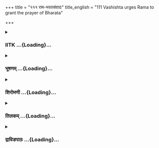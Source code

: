 +++
title = "१११ राम-भरतसंवादः"
title_english = "111 Vashishta urges Rama to grant the prayer of Bharata"

+++
<div caption="श्रीराम-हरिसीताराममूर्ति-घनपाठिभ्यां वचनम्" class="audioEmbed" src="https://archive.org/download/Ramayana-recitation-Sriram-harisItArAmamUrti-Ghanapaati-v2/Kanda_2/Kanda_2_AYK-111-Rama_Bharatha_Samvadaha.mp3"></div>

<div class="js_include collapsed" newlevelforh1="3" title="IITK" unfilled url="/purANam/rAmAyaNam/audIchya-pAThaH/iitk/2_ayodhyAkANDam/07-rAma-darshanam/111_rAma-bharatasaMvAdaH.md">
<details><summary><h3>IITK ...{Loading}...</h3></summary>

Vasistha explains the value of conforming to righteousness -- pleads
with Rama to grant the wishes of Bharata and respect his request -- Rama
declines.



#### श्लोकः
##### मूलम्
वसिष्ठस्तु तदा राममुक्त्वा राजपुरोहितः।  
अब्रवीद्धर्मसंयुक्तं पुनरेवापरं वचः॥2.111.1॥

##### शब्दार्थः
राजपुरोहितः  royal priest, वसिष्टस्तु Vasistha on his part, तदा then, रामम् to Rama, उक्त्वा  spoke further, पुनरेव again, धर्मसंयुक्तम् on righteousness, अपरं वचः some otherword, अब्रवीत् said.

##### आङ्ग्लानुवादः
Vasistha, the family priest, continued to speak to Rama on righteousness.



#### श्लोकः
##### मूलम्
पुरुषस्येह जातस्य भवन्ति गुरवस्त्रयः।  
आचार्यश्चैव काकुत्स्थ पिता माता च राघव॥2.111.2॥

##### शब्दार्थः
काकुत्स्थ O Kakutstha, राघव Rama, जातस्य of one who is born, पुरुषस्य for a person, आचार्यश्चैव the preceptor, पिता the father, माता च the mother, त्रयः three, गुरवः भवन्ति   become gurus.

##### आङ्ग्लानुवादः
Every man born has three preceptors. They are his teacher, father and mother.



#### श्लोकः
##### मूलम्
पिता ह्येवं जनयति पुरुषं पुरुषर्षभ।  
प्रज्ञां ददाति चाचार्यस्तस्मात्स गुरुरुच्यते॥2.111.3॥

##### शब्दार्थः
पुरुषर्षभ O best of men, एवं पुरुषम् in such a way a man, पिता father, जनयति हि begets, आचार्यः teacher, प्रज्ञाम् wisdom, ददाति gives, तस्मात् therefore, सः that (teacher), गुरुः     become guru, उच्यते is called.

##### आङ्ग्लानुवादः
O best of men, the father brings forth a son. The teacher imparts him wisdom.  
Therefore, the teacher is considered superior.



#### श्लोकः
##### मूलम्
सोऽहं ते पितुराचार्यस्तव चैव परन्तप।  
मम त्वं वचनं कुर्वन्नातिवर्तेस्सतां गतिम्॥2.111.4॥

##### शब्दार्थः
सः अहम् that I, ते पितुः of your father, तव चैव and also your, आचार्यः preceptor, परन्तप O destroyer of foes, त्वम् you, मम my, वचनम् order, कुर्वन् carrying out, सताम् of virtuous men's, गतिम् path, नातिवर्तेः you will not transgress.

##### आङ्ग्लानुवादः
I was preceptor to your father and also to you. O destroyer of foes, by following my words, you will not transgress the path of the virtuous.



#### श्लोकः
##### मूलम्
इमा हि ते परिषद श्श्रेणयश्च द्विजास्तथा।  
एषु तात चरन्धर्मं नातिवर्तेः स‌तां गतिम्॥2.111.5॥

##### शब्दार्थः
तात my child, इमाः these, परिषदः assembly of men, श्रेणयश्च guilds of merchants and others, तथा also, द्विजाः the twiceborn, ते हि are yours, एषु towards them, धर्मम् duty, चरन् while practising, सताम् of the virtuous, गतिम् path, नातिवर्तेः you will never swerve.

##### आङ्ग्लानुवादः
All these learned men, guilds of merchants and the twiceborn (brahmins) of this assembly are your men. By fulfilling your duty towards them, you will never swerve  
from the path of the virtuous.



#### श्लोकः
##### मूलम्
वृद्धाया धर्मशीलाया मातुर्नार्हस्यवर्तितुम्।  
अस्याहि वचनं कुर्वन्नातिवर्तेस्सतां गतिम्॥2.111.6॥

##### शब्दार्थः
वृद्धायाः of an aged woman, धर्मशीलायाः of a righteousminded woman, मातुः of the mother, अवर्तितुम् not to attend her, नार्हसि is not proper, अस्याः her, वचनम् words, कुर्वन् obeying, सताम् of the virtuous, गतिम् path, नातिवर्तेः you will not deviate.

##### आङ्ग्लानुवादः
Here is your aged and righteous mother. It does not behove you to deny your service to her. By obeying her, you will never deviate from the path of the virtuous.



#### श्लोकः
##### मूलम्
भरतस्य वचः कुर्वन्याचमानस्य राघव।  
आत्मानं नातिवर्तेस्त्वं सत्यधर्मपराक्रम॥2.111.7॥

##### शब्दार्थः
सत्यधर्मपराक्रम one whose strength comes from truth and righteousness, राघव Rama, त्वम् you, याचमानस्य of the supplicant, भरतस्य Bharata's, वचः words, कुर्वन् by following, आत्मानम् call of your soul, नातिवर्तेः will not ignore.

##### आङ्ग्लानुवादः
O scion of the Raghus whose strength springs from truth and righteousness, if you accede to the prayers of Bharata, you will not ignore the call of your soul.



#### श्लोकः
##### मूलम्
एवं मधुरमुक्तस्सन् गुरुणा राघवस्स्वयम्।  
प्रत्युवाच समासीनं वसिष्ठं पुरुषर्षभः॥2.111.8॥

##### शब्दार्थः
पुरुषर्षभः the best of men, राघवः Rama, गुरुणा by the preceptor, स्वयम् personally, एवम् in that way, मधुरम् with sweet words, उक्तस्सन् by having been addressed, समासीनम् who was sitting beside, वसिष्ठम्  to Vasistha, प्रत्युवाच replied.

##### आङ्ग्लानुवादः
When Rama, the best of men, was advised personally by Vasistha, the preceptor, with sweet words, he replied to him who was sitting beside himः



#### श्लोकः
##### मूलम्
यन्मातापितरौ वृत्तं तनये कुरुतः स‌दा।  
न सुप्रतिकरं तत्तु मात्रा पित्रा च यत्कृतम्॥2.111.9॥  
यथाशक्ति प्रदानेन स्वापनोच्छादनेन च।  
नित्यं च प्रियवादेन तथा संवर्धनेन च॥2.111.10॥

##### शब्दार्थः
मातापितरौ parents, तनये in relation to son, सदा always, यत् what, वृत्तम् course of action, कुरुतः perform, यथाशक्तिप्रदानेन by conferring benefits according to their resources, स्वापनोच्छादनेन च by lulling him to sleep, clothing him, नित्यं च always, प्रियवादेन with affectionate words, तथा similarly, संवर्धनेन च bringing him up, मात्रा by mother, पित्रा च and  
by father, यत् what, कृतम् was done, तत्तु all that, न सुप्रतिकरम् cannot easily be repaid.

##### आङ्ग्लानुवादः
The course of action the parents always adopt in respect of their son, the benefits they confer on him according to their resources, the way they lull him to sleep and clothe him, the affectionate words they always speak to him and the way they bring him up all these cannot be repaid.



#### श्लोकः
##### मूलम्
यन्मातापितरौ वृत्तं तनये कुरुतस्सदा।  
न सुप्रतिकरं तत्तु मात्रा पित्रा च यत्कृतम्॥2.111.9॥  
यथाशक्तिप्रदानेन स्वापनोच्छादनेन च।  
नित्यं च प्रियवादेन तथा संवर्धनेन च॥2.111.10॥

##### शब्दार्थः
मातापितरौ parents, तनये in relation to son, सदा always, यत् what, वृत्तम् course of action, कुरुतः perform, यथाशक्तिप्रदानेन by conferring benefits according to their resources, स्वापनोच्छादनेन च by lulling him to sleep, clothing him, नित्यं च always, प्रियवादेन with affectionate words, तथा similarly, संवर्धनेन च bringing him up, मात्रा by mother, पित्रा च and  
by father, यत् what, कृतम् was done, तत्तु all that, न सुप्रतिकरम् cannot easily be repaid.

##### आङ्ग्लानुवादः
The course of action the parents always adopt in respect of their son, the benefits they confer on him according to their resources, the way they lull him to sleep and clothe him, the affectionate words they always speak to him and the way they bring him up all these cannot be repaid.



#### श्लोकः
##### मूलम्
स हि राजा जनयिता पिता दशरथो मम।  
आज्ञातं यन्मया तस्य न तन्मिथ्या भविष्यति॥2.111.11॥

##### शब्दार्थः
मम my, पिता father, सः that, राजा दशरथः king Dasaratha, जनयिता हि he begot me, मया by me, तस्य to him, यत् whatever, आज्ञातं was promised, तत् that one, मिथ्या false, न भविष्यति shall not become.

##### आङ्ग्लानुवादः
King Dasaratha is my father who begot me. The promise I made him shall not prove false.



#### श्लोकः
##### मूलम्
एवमुक्तस्तु रामेण भरतः प्रत्यनन्तरम्।  
उवाच परमोदारस्सूतं परमदुर्मनाः॥2.111.12॥

##### शब्दार्थः
परमोदारः a man of great generosity, भरतः Bharata, रामेण by Rama, एवम् in this way, उक्तः  
having been addressed, परमदुर्मनाः with extremely distressed mind, प्रत्यनन्तरं who was  nearby, सूतम् to the charioteer, उवाच said.

##### आङ्ग्लानुवादः
Having been addressed by Rama in this way, Bharata of great generosity, in extreme distress, addressing the charioteer who was standing nearby saidः



#### श्लोकः
##### मूलम्
इह मे स्थण्डिले शीघ्रं कुशानास्तर सारथे।  
आर्यं प्रत्युपवेक्ष्यामि यावन्मे न प्रसीदति॥2.111.13॥

##### शब्दार्थः
सारथे O charioteer, मे to me, इह here, स्थण्डिले on the bare ground, शीघ्रम् quickly, कुशान् kusa grass, आस्तर spread, यावत् till such time, मे to me, न प्रसीदति does not show his  
grace, आर्यम् esteemed brother Rama, प्रत्युपवेक्ष्यामि shall lie down here waiting for him.

##### आङ्ग्लानुवादः
O charioteer, quickly spread kusa grass on the bare ground. Until my esteemed brother shows his grace, I shall lie down here -- waiting.



#### श्लोकः
##### मूलम्
अनाहारो निरालोको धनहीनो यथा द्विजः।  
शेष्ये पुरस्ताच्छालाया यावन्न प्रतियास्यति॥2.111.14॥

##### शब्दार्थः
धनहीनः poor, द्विजः यथा like a brahmin, अनाहारः starve, निरालोकः  without seeing the light (of the day), शालायाः of the hut, पुरस्तात् in front of, यावत् till such time, न प्रतियास्यति does not return, शेष्ये I shall lie down.

##### आङ्ग्लानुवादः
Like a poor brahmin, starving, my face muffled, I shall lie down in front of the hut until he agrees to return.



#### श्लोकः
##### मूलम्
स तु राममवेक्षन्तं सुमन्त्रं पेक्ष्य दुर्मनाः।  
कुशोत्तरमुपस्थाप्य भूमावेवाऽस्तरत्स्वयम्॥2.111.15॥

##### शब्दार्थः
दुर्मनाः of troubled mind, स तु that Bharata, रामम् at Rama, अवेक्षन्तम् glancing at, सुमन्त्रम् Sumantra, प्रेक्ष्य seeing, स्वयमेव himself, कुशोत्तरम् of kusa grass, उपस्थाप्य having brought, भूमौ on the ground, आस्तरत् spread.

##### आङ्ग्लानुवादः
Bharata was mentally disturbed saw Sumantra waiting for Rama's order. Then he himself brought a heap of kusa grass and spread it on the ground.



#### श्लोकः
##### मूलम्
तमुवाच महातेजा रामो राजर्षिसत्तमः।  
किं मां भरत कुर्वाणं तात प्रत्युपवेक्ष्यसि॥2.111.16॥

##### शब्दार्थः
महातेजाः highly powerful, राजर्षिसत्तमः the foremost of royal sages, रामः Rama, तम् to him (Bharata), उवाच said, तातः O dear one, भरत Bharata, किं कुर्वाणम् what have I done, माम्  before me, प्रत्युपवेक्ष्यसि preventing me by lying down?

##### आङ्ग्लानुवादः
Rama, the foremost of royal sages and highly powerful said, 'Dear Bharata, what wrong have I done that you should prevent me by lying down in front of me?'



#### श्लोकः
##### मूलम्
ब्राह्मणो ह्येकपार्श्वेन नरान्रोद्धुमिहार्हति।  
न तु मूर्धाभिषिक्तानां विधिः प्रत्युपवेशने॥2.111.17॥

##### शब्दार्थः
ब्राह्मणः brahmin, एकपार्श्वेन (lying down) on one side, नरान् to men, इह in this world, रोद्धुम् to prevent, अर्हति हि is competent, मूर्धाभिषिक्तानां तु for one who is anointed king, प्रत्युपवेशने  to sit in protest, विधिः न there is no tradition.

##### आङ्ग्लानुवादः
A brahmin alone is competent in this world to prevent a person by lying down on one side (in front of him). One who is anointed king is not permitted by (scriptural) tradition to squat in protest.



#### श्लोकः
##### मूलम्
उत्तिष्ठ नरशार्दूल हित्वैतद्दारुणं व्रतम्।  
पुरवर्यामितः क्षिप्रमयोध्यां याहि राघव॥2.111.18॥

##### शब्दार्थः
नरशार्दूल O best of men, राघव Bharata, एतत् all this, दारुणम् formidable, व्रतम् resolve, हित्वा  
give up, उत्तिष्ठ arise, इतः from here, क्षिप्रम् quickly, पुरवर्याम् to the best of cities, अयोध्याम् Ayodhya, याहि you may return.

##### आङ्ग्लानुवादः
O Bharata, O tiger among men, O scion of the Raghu race give up this formidable vow. Arise and quickly return to Ayodhya, the best of cities.



#### श्लोकः
##### मूलम्
आसीनस्त्वेव भरतः पौरजानपदं जनम्।  
उवाच सर्वतः प्रेक्ष्य किमार्यं नानुशासथ॥2.111.19॥

##### शब्दार्थः
भरतः Bharata, आसीनस्त्वेव while remaining seated, पौरजानपदम् men inhabiting towns and villages, जनम् men, सर्वतः on all sides, प्रेक्ष्य looking, आर्यम् esteemed brother, किम् why, नानुशासथ don't you all persuade, उवाच said.

##### आङ्ग्लानुवादः
While remaining seated, Bharata looking all around at the inhabitants from towns and  
villages, questioned them 'why don't you all persuade my esteemed brother to return'.



#### श्लोकः
##### मूलम्
ते तदोचुर्महात्मानं पौरजानपदा जनाः।  
काकुत्स्थमभिजानीमः सम्यग् वदति राघवः॥2.111.20॥

##### शब्दार्थः
पौरजानपदाः inhabiting in towns and villages, ते जनाः those people, महात्मानम्  magnanimous, तम् to Bharata, ऊचुः uttered, काकुत्स्थम् about Kakustha (Rama), अभिजानीयः we know very well, राघवः Rama, सम्यक् properly, वदति  says.

##### आङ्ग्लानुवादः
Those inhabitants from towns and villages replied to the magnanimous Bharata 'we  know the scion of the Kakutha dynasty, Rama, very well. What he has said is proper'.



#### श्लोकः
##### मूलम्
एषोऽपि हि महाभागः पितुर्वचसि तिष्ठति।  
अत एव न शक्ताः स्मो व्यावर्तयितुमञ्जसा॥2.111.21॥

##### शब्दार्थः
एषः this, महाभागः highly distinguished Rama, पितुः father's, वचसि word, तिष्ठति हि is fixed, अत एव that is why, अञ्जसा quickly, व्यावर्तयितुम् to make him return, शक्ताः capable, न स्मः not.

##### आङ्ग्लानुवादः
Highly distinguished Rama is firmly fixed on the command of his father. That is why we are incapable of making him return quickly.



#### श्लोकः
##### मूलम्
तेषामाज्ञाय वचनं रामो वचनमब्रवीत्।  
एवं निबोध वचनं सुहृदां धर्मचक्षुषाम्॥2.111.22॥

##### शब्दार्थः
रामः Rama, तेषाम् their, वचनम् words, आज्ञाय having understood, वचनम् words, अब्रवीत् said, धर्मचक्षुषाम् through righteous vision, सुहृदाम् friends, एवम् in this way, वचनम् words, निबोध  understand.

##### आङ्ग्लानुवादः
Having understood their words, Rama said to him, 'Listen to the words of our friends who have a righteous vision.'



#### श्लोकः
##### मूलम्
एतच्चैवोभयं श्रुत्वा सम्यक्सम्पश्य राघव।  
उत्तिष्ठ त्वं महाबाहो मां च स्पृश तथोदकम्॥2.111.23॥

##### शब्दार्थः
महाबाहो O mightyarmed one, राघव Bharata, एतत् all this, उभयं चैव both, श्रुत्वा having heard, सम्यक् carefully, सम्पश्य having thought over, त्वम् you, उत्तिष्ठ arise, मां च me, तथा as also, उदकम् water, स्पृश touch.

##### आङ्ग्लानुवादः
O mightyarmed son of the Raghus, you have heard both (them and me). Carefully think over. Arise. Touch me and sip water.



#### श्लोकः
##### मूलम्
अथोत्थाय जलंस्पृष्ट्वा भरतो वाक्यमब्रवीत्।  
श्रुण्वन्तु मे परिषदो मन्त्रिण श्श्रेणयस्तथा॥2.111.24॥

##### शब्दार्थः
अथ then, भरतः Bharata, उत्थाय having stood up, जलम् water, स्पृष्ट्वा having touched, वाक्यम् these words, अब्रवीत् said, परिषदः O men of the assembly, मन्त्रिणः O counsellors, तथा also, श्रेणयः O guildsmen, मे me, श्रुण्वन्तु listen.

##### आङ्ग्लानुवादः
Then Bharata stood up and performed achamana (sipping of water) and said 'let the  
assembly of  learned men, counsellors and guildsmen hear me'.



#### श्लोकः
##### मूलम्
न याचे पितरं राज्यं नानुशासामि मातरम्।  
आर्यं परमधर्मज्ञं नानुजानामि राघवम्॥2.111.25॥

##### शब्दार्थः
पितरम् my father, राज्यम् kingdom, न याचे did not ask, मातरम् mother, नानुशासामि did not urge, परमधर्मज्ञम् supremely knowleldgeable in ways of righteousness, आर्यम् esteemed, राघवम् Rama, नानुजानामि I did not consent.

##### आङ्ग्लानुवादः
I never asked my father to confer the kingdom on me. I never urged my mother to seek the kingdom for me. I never supported the exile of my esteemed brother Rama, who is supreme in the knowleldge of righteousness.



#### श्लोकः
##### मूलम्
यदित्ववश्यं वस्तव्यं कर्तव्यं च पितुर्वचः।  
अहमेव निवत्स्यामि चतुर्दश समा वने॥2.111.26॥

##### शब्दार्थः
अवश्यम् absolutely, वस्तव्यं यदि if it is essential to live in the forest, पितुः father's, वचः words, कर्तव्यं च must be done, अहमेव I myself, चतुर्दश समाः fourteen years, वने in the forest, निवत्स्यामि I will reside.

##### आङ्ग्लानुवादः
If it is absolutely essential to live in the forest in accordance with the command of my father, I myself  shall also dwell in the forest for fourteen years.



#### श्लोकः
##### मूलम्
धर्मात्मा तस्य तथ्येन भ्रातुर्वाक्येन विस्मितः।  
उवाच रामस् सम्प्रेक्ष्य पौरजानपदं जनम्॥2.111.27॥

##### शब्दार्थः
धर्मात्मा righteous, रामः Rama, तस्य his, भ्रातुः brother's, तथ्येन genuine, वाक्येन with words, विस्मितः was astonished, पौरजानपदम् inhabiting the towns and villages, जनम् people, सम्प्रेक्ष seeing, उवाच said.

##### आङ्ग्लानुवादः
On hearing the genuine sentiments of his brother, righteous Rama was astonished. He said to the inhabitants from towns and villagesः



#### श्लोकः
##### मूलम्
विक्रीतमाहितं क्रीतं यत्पित्रा जीवता मम।  
न तल्लोपयितुं शक्यं मया वा भरतेन वा॥2.111.28॥

##### शब्दार्थः
मम my, जीवता while living, पित्रा by father, यत् what, विक्रीतम् was sold, आहितम् pledged, क्रीतम् bought, तत् that, लोपयितुं to annul, मया वा by me or, भरतेन वा or Bharata, न शक्यम् not possible.

##### आङ्ग्लानुवादः
Neither Bharata nor I can in any way annul anything which was sold, pledged or bought by my father during his lifetime.



#### श्लोकः
##### मूलम्
उपधिर्न मया कार्यो वनवासे जुगुप्सितः।  
युक्तमुक्तं च कैकेय्या पित्रा मे सुकृतं कृतम्॥2.111.29॥

##### शब्दार्थः
मया by me, वनवासे in the matter of living in the forest, जुगुप्सितः reprehensible, उपधिः placing a substitute, न कार्यः shall not be done, कैकेय्या by Kaikeyi, युक्तम् rightly, उक्तम् spoken, मे पित्रा by my father, सुकृतम् good deed, कृतम् has been done.

##### आङ्ग्लानुवादः
As far as living in the forest is concerned it is reprehensible to keep a subsitute for me and it shall not be done. Kaikeyi has acted rightfully and my father has taken the proper decision.



#### श्लोकः
##### मूलम्
जानामि भरतं क्षान्तं गुरुसत्कारकारिणम्।  
सर्वमेवात्र कल्याणं सत्यसन्धे महात्मनि॥2.111.30॥

##### शब्दार्थः
भरतम् Bharata, क्षान्तम् a man of forbearance, गुरुसत्कारकारिणम् honours elders, जानामि I know, सत्यसन्धे true to his word, महात्मनि great, अत्र for him, सर्वमेव everything, कल्याणम् will be auspicious.

##### आङ्ग्लानुवादः
I know Bharata as a man of forbearance and one who honours elders. Everything will turn out well for this great soul wedded to truth.



#### श्लोकः
##### मूलम्
अनेन धर्मशीलेन वनात्प्रत्यागतः पुनः।  
भ्रात्रा सह भविष्यामि पृथिव्याः पतिरुत्तमः॥2.111.31॥

##### शब्दार्थः
वनात् from the forest, पुनः again, प्रत्यागतः when returned, धर्मशीलेन of virtuous conduct, अनेन भ्रात्रा सह along with this brother, पृथिव्याः of the earth, उत्तमः supreme, पतिः lord, भविष्यामि I shall become.

##### आङ्ग्लानुवादः
On returning from the forest, I shall become the supreme lord of this earth along with this virtuous brother.



#### श्लोकः
##### मूलम्
वृतो हि राजा कैकेय्या मया तद्वचनं कृतम्।  
अनृतान्मोचयानेन पितरं तं महीपतिम्॥2.111.32॥

##### शब्दार्थः
राजा the king (Dasaratha), कैकेय्या by Kaikeyi, वृतो हि has been solicited, मया by me, तद्वचनं those words, कृतम् are followed, अनेन for that reason, महीपतिम् the lord of the earth, तं पितरम् that father, अनृतात् from falsehood, मोचय you may release.

##### आङ्ग्लानुवादः
The king (Dasaratha) was solicited by Kaikeyi and I shall abide. Therefore, you also release the lord of the earth, our father from the charge of falsehood.  

#### समाप्तिः
 श्रीमद्रामायणे वाल्मीकीय आदिकाव्ये अयोध्याकाण्डे एकादशोत्तरशततमस्सर्गः॥  
Thus ends the hundredeleventh sarga in Ayodhyakanda of the holy Ramayana, the first epic composed by sage Valmiki.

</details>
</div>
<div class="js_include collapsed" newlevelforh1="3" title="भूषणम्" unfilled url="/purANam/rAmAyaNam/audIchya-pAThaH/TIkA/bhUShaNa_iitk/2_ayodhyAkANDam/07-rAma-darshanam/111_rAma-bharatasaMvAdaH.md">
<details><summary><h3>भूषणम् ...{Loading}...</h3></summary>



वसिष्ठस्तु तदा राममुक्त्वा राजपुरोहितः ।  

अब्रवीद्धर्मसंयुक्तं पुनरेवापरं वचः  ॥  २।१११।१  ॥   

अथ रामनिवर्त्तनोपायान् पुनरुपन्यस्य निरस्यति
एकादशोत्तरशततमे--वसिष्ठस्त्वित्यादिना  ॥  २।१११।१  ॥   

  

पुरुषस्येह जातस्य भवन्ति गुरवस्त्रयः ।  

आचार्य्यश्चैव काकुत्स्थ पिता माता च राघव  ॥  २।१११।२  ॥   

एवं कुलधर्मोपपादनेपि सर्वं तत्पितृनियोगव्यतिरिक्तविषयमिति मत्वा
तूष्णींस्थितस्य रामस्याशयं जानन् वसिष्ठः
पुनर्निवर्त्तनहेत्वन्तरमाह--पुरुषस्येत्यादिना  ॥  २।१११।२  ॥   

  

पिता ह्येनं जनयति पुरुषं पुरुषर्षभ ।  

प्रज्ञां ददाति चाचार्यस्तस्मात्स गुरुरुच्यते  ॥  २।१११।३  ॥   

सो ऽहं ते पितुराचार्य्यस्तव चैव परन्तप ।  

मम त्वं वचनं कुर्वन् नातिवर्त्तेः सताङ्गतिम्  ॥  २।१११।४  ॥   

पितेति मातुरप्युपलक्षणम्, शरीरमेव मातापितरौ जनयत इत्यर्थः ।
तस्मात्प्रज्ञादानात् गुरुः मातापितृभ्यां गरीयानित्यर्थः । "स हि
विद्यातस्तं जनयति तच्छ्रेष्ठं जन्म" इति वचनादिति भावः  ॥  २।१११।३४  ॥   

  

इमा हि ते परिषदः श्रेणयश्च द्विजास्तथा ।  

एषु तात चरन् धर्मं नातिवर्त्तेः सताङ्गतिम्  ॥  २।१११।५  ॥   

इमा इति । परिषदः ब्राह्मणसमूहाः । श्रेणयः पौरजनाः क्षत्त्रियाः वैश्याश्च
ते त्वत्सम्बन्धिनः येषु विषये धर्मं परिपालनरूपं चरन् सतां गतिं सतां
पूर्वेषां राज्ञां मार्गं नातिवर्तेः नातिवर्तेथाः  ॥  २।१११।५  ॥   

  

वृद्धाया धर्मशीलाया मातुर्नार्हस्यवर्त्तितुम् ।  

अस्यास्तु वचनं कुर्वन् नातिवर्त्तेः सताङ्गतिम्  ॥  २।१११।६  ॥   

वृद्धाया इति । अवर्तितुं शुश्रूषामकर्तुं नार्हसि । अस्यास्तु "पितुः
शतगुणं माता" इत्युक्तायाः  ॥  २।१११।६  ॥   

  

भरतस्य वचः कुर्वन् याचमानस्य राघव ।  

आत्मानं नातिवर्त्तेस्त्वं सत्यधर्मपराक्रम  ॥  २।१११।७  ॥   

एवं मधुरमुक्तस्तु गुरुणा राघवः स्वयम् ।  

प्रत्युवाच समासीनं वसिष्ठं पुरुषर्षभः  ॥  २।१११।८  ॥   

भरतस्येति । ऽसान्त्विता मामिका माताऽ इत्यादिप्रार्थयमानस्य । आत्मानम्
आत्मभूतं भरतं नातिवर्त्तेथा इत्युदारः । सत्यधर्मनिष्णातत्वस्वभावमित्यपरे
। स्वसाधारणधर्मत्वादाश्रितपारतन्त्र्यं नातिवर्तेथा इत्याचार्याः । स एव
हि सर्वेश्वरस्य स्वभावः स्वतःसिद्धः । सत्यधर्मपराक्रमेति दृष्टान्तार्थम्
। यथा सत्यवचनमनतिक्रमणीयं यथा च धर्मो नातिक्रमणीयः तथा
आश्रितपारतन्त्र्यमपीत्यर्थः । सत्यधर्मयोः पराक्रमः अनुष्ठानशूरत्वं
यस्येति बहुव्रीहिः  ॥  २।१११।७८  ॥   

  

यन्मातापितरौ वृत्तं तनये कुरुतः सदा ।  

न सुप्रतिकरं तत्तु मात्रा पित्रा च यत्कृतम्  ॥  २।१११।९  ॥   

यथाशक्ति प्रदानेन स्नापनोच्छादनेन च ।  

नित्यं च प्रियवादेन तथा संवर्द्धनेन च  ॥  २।१११।१०  ॥   

ऽसति धर्मिणि धर्माश्चिन्त्यन्तेऽ इति न्यायेन
सर्वधर्मसम्पादनबीजभूतशरीरोत्पादकत्वात् अत्यन्ताज्ञानदशायामपि
सर्वप्रकारसंरक्षणणेन बहुविधोपकारकत्वाच्चाचार्यवचनादपि पितृवचनमवश्यं
कर्तव्यम् अत एव "मातृदेवो भव पितृदेवो भव आचार्य देवो भव" इति
चरमपर्वण्याचार्य उपात्त इत्यभिप्रायेणाह--यन्मातेत्यादिना श्लोकद्वयेन ।
तनये तनयसम्पादननिमित्तं यद्वृत्तं व्रतोपवासदेवताराधनादिकं कुरुतः, तन्न
सुप्रतिकरं सुतरामशक्यप्रत्युपक्रियम् । मात्रा पित्रा च उत्पत्त्यनन्तरं
यथाशक्ति प्रदानेन स्तन्यान्नादिप्रदानेन स्नापनोच्छादनेन नित्यं
प्रियवादेन सदा संवर्धनेन च यत्कृतं तच्च सुप्रतिकरम्  ॥  २।१११।९१०  ॥   

  

स हि राजा जनयिता पिता दशरथो मम ।  

आज्ञातं यन्मया तस्य न तन्मिथ्या भविष्यति  ॥  २।१११।११  ॥   

स हीति । जनयितापितेति गौणपितृव्यावृत्तिः । आज्ञातम् प्रतिज्ञातम् । एवं
प्रथमं प्रतिज्ञातत्वात् मातृवचनं भ्रातृवचनं च कर्तुं नार्हामीति भावः  ॥ 
२।१११।११  ॥   

  

एवमुक्तस्तु रामेण भरतः प्रत्यनन्तरम् ।  

उवाच परमोदारः सूतं परमदुर्मनाः  ॥  २।१११।१२  ॥   

एवमिति । प्रत्यनन्तरं समीपस्थं परमोदारः सान्त्वितामामिकेत्यादिना
दत्तराज्यनिर्वाहकः  ॥  २।१११।१२  ॥   

  

इह मे स्थण्डिले शीघ्रं कुशानास्तर सारथे ।  

आर्य्यं प्रत्युपवेक्ष्यामि यावन्मे न प्रसीदति  ॥  २।१११।१३  ॥   

इहेति । इह स्थण्डिले भूमौ कुशानास्तर आस्तृणीहि, पावनत्वार्थमित्यर्थः ।
अत एव वक्ष्यति ऽकुशानास्तीर्य राघवःऽ इति । प्रत्युपवेक्ष्यामि
प्रतिरोत्स्यामीत्यर्थः  ॥  २।१११।१३  ॥   

  

अनाहारो निरालोको धनहीनो यथा द्विजः ।  

शेष्ये पुरस्तात् शालाया यावन्न प्रतियास्यति  ॥  २।१११।१४  ॥   

प्रत्युपवेशप्रकारमाह--अनाहार इति । निरालोकः अवकुण्ठिताननः । धनहीनः
वृद्ध्यर्थम् ऋणप्रदानान्निर्धनः । शेष्ये शयिष्ये । इडभाव आर्षः  ॥ 
२।१११।१४  ॥   

  

स तु राममवेक्षन्तं सुमन्त्रं प्रेक्ष्य दुर्मनाः ।  

कुशोत्तरमुपस्थाप्य भूमावेवास्तरत् स्वयम्  ॥  २।१११।१५  ॥   

राममवेक्षन्तं रामानुज्ञां काङ्क्षन्तमित्यर्थः । कुशोत्तरं कुशास्तरणम् ।
उपस्थाप्य आनीय स्वयमेवास्तरत् आस्तृणात्, शयनं कृतवानित्यर्थः  ॥  २।१११।१५
 ॥   

  

तमुवाच महातेजा रामो राजर्षिसत्तमः ।  

किं मां भरत कुर्वाणं तात प्रत्युपवेक्ष्यसि  ॥  २।१११।१६  ॥   

तमिति । किं कुर्वाणं किमपकारं कुर्वाणम् । तात इति सान्त्वनार्थमुक्तम्  ॥ 
२।१११।१६  ॥   

  

ब्राह्मणो ह्येकपार्श्वेन नरान् रोद्धुमिहार्हति ।  

न तु मूर्द्धाभिषिक्तानां विधिः प्रत्युपवेशने  ॥  २।१११।१७  ॥   

उत्तिष्ठ नरशार्दूल हित्वैतद्दारुणं व्रतम् ।  

पुरवर्य्यामितः क्षिप्रमयोध्यां याहि राघव  ॥  २।१११।१८  ॥   

ब्राह्मण इति । एकपार्श्वेन एकपार्श्वशयनेन । मूर्द्धाभिषिक्तानाम्
अभिषिक्तक्षत्त्रियाणाम्  ॥  २।१११।१७१८  ॥   

  

आसीनस्त्वेव भरतः पौरजानपदं जनम् ।  

उवाच सर्वतः प्रेक्ष्य किमार्यं नानुशासथ  ॥  २।१११।१९  ॥   

आसीन इति । नानुशासथेत्यत्र इतिकरणं बोध्यम्  ॥  २।१११।१९  ॥   

  

ते तमूचुर्महात्मानं पौरजानपदा जनाः ।  

काकुत्स्थमभिजानीमः सम्यग्वदति राघवः  ॥  २।१११।२०  ॥   

त इति । काकुत्स्थं रामम् अभिजानीमः अभितो जानीमः, सत्यसन्धं जानीम
इत्यर्थः  ॥  २।१११।२०  ॥   

  

एषो ऽपि हि महाभागः पितुर्वचसि तिष्ठति ।  

अत एव न शक्ताः स्मो व्यावर्त्तयितुमञ्जसा  ॥  २।१११।२१  ॥   

तेषामाज्ञाय वचनं रामो वचनमब्रवीत् ।  

एवं निबोध वचनं सुहृदां धर्मचक्षुषाम्  ॥  २।१११।२२  ॥   

सम्यग्वदतीत्येतदुपपादयति--एष इत्यादिना । अञ्जसा शीघ्रं व्यावर्त्तयितुं न
शक्ता स्म इति तं भरतमूचुरित्यन्वयः  ॥  २।१११।२१२२  ॥   

  

एतच्चैवोभयं श्रुत्वा सम्यक् सम्पश्य राघव ।  

उत्तिष्ठ त्वं महाबाहो मां च स्पृश तथोदकम्  ॥  २।१११।२३  ॥   

एतदिति । एतदुभयं मद्वचनं पौरजनवचनं चेत्यर्थः । सम्यक्सम्पश्य कर्त्तव्यं
सम्यक् निरूपय । मां च स्पृश तथोदकमिति
क्षत्त्रियाविहितप्रत्युपवेशनप्रायश्चित्तार्थमित्यर्थः । वसिष्ठादिषु
विद्यमानेषु स्वस्पर्शनविधैः इतः परमेवंविधं न क्रियत इति शपथार्थं जलं
स्पृष्ट्वा मां स्पृशेत्यपि सिद्धम्  ॥  २।१११।२३  ॥   

  

अथोत्थाय जलं स्पृष्ट्वा भरतो वाक्यमब्रवीत् ।  

श्रृण्वन्तु मे परिषदो मन्त्रिणः श्रेणयस्तथा  ॥  २।१११।२४  ॥   

न याचे पितरं राज्यं नानुशासामि मातरम् ।  

आर्यं परमधर्मज्ञं नानुजानामि राघवम्  ॥  २।१११।२५  ॥   

अथेत्यादि । न याचे न याचितवान् । नानुशासामि नानुशास्मि, एवंकुर्विति
नानुशिष्टवानस्मीत्यर्थः । नानुजानामि वनवासाय नानुज्ञातवानस्मीत्यर्थः  ॥ 
२।१११।२४२५  ॥   

  

यदि त्ववश्यं वस्तव्यं कर्त्तव्यं च पितुर्वचः ।  

अहमेव निवत्स्यामि चतुर्दश समा वने  ॥  २।१११।२६  ॥   

धर्मात्मा तस्य तथ्येन भ्रातुर्वाक्येन विस्मितः ।  

उवाच रामः सम्प्रेक्ष्य पौरजानपदं जनम्  ॥  २।१११।२७  ॥   

यदीति । अवश्यं पितुर्वचः कर्तव्यं वने वस्तव्यं चेति यदि मन्यसे तर्हि
अहमेव त्वत्प्रतिनिधित्वेन वने वत्स्यामि । त्वं तु मत्प्रतिनिधित्वेना
ऽयोध्यां पालय, एवंच सत्युभाभ्यां सम्यक् पितृवचनं कृतं भवेदिति भावः । इति
भरतो वाक्यमब्रवीदित्यन्वयः  ॥  २।१११।२६२७  ॥   

  

विक्रीतमाहितं क्रीतं यत् पित्रा जीवता मम ।  

न तल्लोपयितुं शक्यं मया वा भरतेन वा  ॥  २।१११।२८  ॥   

विक्रीतमिति । आहितम् आधिरूपेण न्यस्तं विक्रयस्त्यागः क्रयः स्वीकार इति
भेदः । मह्यं वनवासं दत्त्वा तन्मूल्यत्वेन राज्यं स्वीकृतवान् । यद्वा मम
वनवासमाधिं कृत्वा तव राज्यं दापितवान् तल्लोपयितुं न शक्यमित्यर्थः  ॥ 
२।१११।२८  ॥   

  

अपधिर्न मया कार्य्यो वनवासे जुगुप्सितः ।  

युक्तमुक्तं च कैकेय्या पित्रा मे सुकृतं कृतम्  ॥  २।१११।२९  ॥   

जानामि भरतं क्षान्तं गुरुसत्कारकारिणम् ।  

सर्वमेवात्र कल्याणं सत्यसन्धे महात्मनि  ॥  २।१११।३०  ॥   

अनेन धर्मशीलेन वनात् प्रत्यागतः पुनः ।  

भ्रात्रा सह भविष्यामि पृथिव्याः पतिरुत्तमः  ॥  २।१११।३१  ॥   

वारुणस्नानाशक्तस्य मान्त्रस्नानवदशक्तस्यैव प्रतिनिधिस्वीकारः । अहं तु
वनवासे शक्तः अतः प्रतिनिध्याचरणं न पितृऋणमोचनमित्याह--उपधिरित्यादिना ।
उपधिः प्रतिनिधिरित्यर्थः । मया शक्तेन जुगुप्सितः हीनकल्पत्वेन निन्दितः ।
"हीनकल्पं न सेवेत पुरुषो विभवे सति" इति वचनादिति भावः । कैकेय्या युक्तं
योग्यमेवोक्तं पित्रा च सुकृतं धर्म्यं कृतम् आवाभ्यां तदकरणे हीनकल्पकरणे
च पितुरनृतं स्यात्  ॥  २।१११।२९३१  ॥   

  

वृतो राजा हि कैकेय्या मया तद्वचनं कृतम् ।  

अनृतन्मोचयानेन पितरं तं महीपतिम्  ॥  २।१११।३२  ॥   

वृत इति । पितरम् अनेन राज्यपरिपालनेन अनृतात् मोचयेत्यर्थः  ॥  २।१११।३२
 ॥   

  

इत्यार्षे श्रीरामायणे वाल्मीकीये आदिकाव्ये श्रीमदयोध्याकाण्डे
एकादशोत्तरशततमः सर्गः  ॥  १११  ॥   

इति श्रीगोविन्दराजविरचिते श्रीरामापयणभूषणे पीताम्बराख्याने
अयोध्याकाण्डव्याख्याने एकादशोत्तरशतततः सर्गः  ॥  १११  ॥   



</details>
</div>
<div class="js_include collapsed" newlevelforh1="3" title="शिरोमणी" unfilled url="/purANam/rAmAyaNam/audIchya-pAThaH/TIkA/shiromaNI_iitk/2_ayodhyAkANDam/07-rAma-darshanam/111_rAma-bharatasaMvAdaH.md">
<details><summary><h3>शिरोमणी ...{Loading}...</h3></summary>



वशिष्ठस्य वचनान्तरं वर्णयितुमाह-- वसिष्ठ इति । राजपुरोहितो वसिष्ठः
राममुक्त्वा धर्मसंयुक्तमपरं वचः अब्रवीत्  ॥  २।१११।१  ॥   

  

तद्वचनाकारमाह-- पुरुषस्येति । जातस्य पुरुषस्य आचार्यादयस्त्रयो गुरवो
भवन्ति  ॥  २।१११।२  ॥   

  

गुरूणां कर्माणि विभजन्नाह-- पितेति । पिता हिशब्देन माता एनं पुरुषं जनयति
उत्पादयति, आचार्यः प्रज्ञां ददाति तस्माद्धेतोः सः पितृप्रभृतिः
गुरुरुच्यते  ॥  २।१११।३  ॥   

  

स इति । सो ऽहं पितुः दशरथस्य तव च आचार्यः अतः मम वचनं कुर्वन्सन् सतां
गतिं सज्जनमार्गं त्वं नातिवर्तेः उल्लङ्घयेथाः  ॥  २।१११।४  ॥   

  

इमा इति । इमास्ते परिषदः प्रजाः ज्ञातयश्च नृपाः खण्डमण्डलेश्वराश्च एषु
धर्मं यथा स्यात्तथा चरन् तत्तत्प्रार्थनां स्वीकुर्वन्नित्यर्थः, एष त्वं
नातिवर्तेः  ॥  २।१११।५  ॥   

  

वृद्धाया इति । मातुः शुश्रूषणमिति शेषः, अवर्तयितुम् अप्रवर्तयितुं
नार्हसि अस्याः वचनं कुर्वन्सन् सतां गतिं नातिवर्तेः  ॥  २।१११।६  ॥   

  

भरतस्येति । हे सत्यधर्मपराक्रम आत्मानं त्वां याचमानस्य प्रार्थयतो भरतस्य
वचस्त्वं नातिवर्तेः  ॥  २।१११।७  ॥   

  

एवमिति । एवमनेन प्रकारेण मधुरं यथा स्यात्तथा गुरुणा उक्तः स रामः समासीनं
वशिष्ठं प्रत्युवाच  ॥  २।१११।८  ॥   

  

तद्वचनाकारमाह-- यदिति । तनये पुत्रे यद्वृत्तं सेवामित्यर्थः, मातापितरौ
कुरुतः तत् सुप्रतिकरं न, तस्य प्रत्युपकृतिर्नास्तीत्यर्थः । तदेव
विशदयन्नाह-- मात्रा पित्रा च यथाशक्ति शक्तिमनतिक्रम्य प्रदानेन
भोजनादिप्रापणेन स्वापनोच्छादनेन स्वापनं शयनप्रवर्तनमुच्छादनं तैलादिना
अङ्गप्रमर्दनं ताभ्यां नित्यं प्रियवादेन प्रियवचनेन च संवर्धनेन
संवृद्ध्युपाकरणेन न यत्कृतं तत् न सुप्रतिकरम् । न
सुप्रतिकरमित्युभयान्वयि । श्लोकद्वयं सम्मिलितान्वयि  ॥  २।१११,१०  ॥   

  

स इति । मम जनयिता प्रकटनहेतुः अत एव पिता राजा दशरथः यद्यस्माद्धेतोः
मामाज्ञापयत् भवदाज्ञातः पूर्वमेव न्ययोजयत्तस्माद्धेतोस्तस्य राज्ञः
नियोजनं मिथ्या न भविष्यति  ॥  २।१११।११  ॥   

  

एवमिति । रामेण एवमुक्ते सति विपुलोरस्कः विशालवक्षाः परमदुर्मनाः भरतः
प्रत्यनन्तरं समीपववर्तिनं सूतमुवाच  ॥  २।१११।१२  ॥   

  

तद्वचनाकारमाह-- इहेति । हे सारथे इह स्थण्डिले भूमिविशेषे कुशान्
शीघ्रमास्तर । तत्प्रयोजनमाह आर्यं प्रति राममुद्दिश्य यावन्मे न प्रसीदति
तावत् प्रत्युपवेक्ष्यामि कुशास्तरणभूमौ संस्थास्यामि  ॥  २।१११।१३  ॥   

  

प्रत्युपस्थितिप्रकारमाह-- निराहार इति । निराहारः आहाररहितः निरालोकः
दीपादिप्रकाशरहितो ऽहं शालायां पुरस्ताद्धनहीनो द्विज एव यावन्न
प्रतियास्यति अयोध्यां गमिष्यति तावच्छये शयनं करोमि  ॥  २।१११।१४  ॥   

  

स इति । दुर्मनाः स भरतः राममवेक्षन्तं कुशास्तरणकरणाय रामाज्ञां
सम्प्रतीच्छन्तं सुमन्त्रं प्रेक्ष्य अवलोक्य कुशोत्तरं भूमौ
स्वयमुपस्थाप्य संस्तीर्य आस्थितः  ॥  २।१११।१५  ॥   

  

तमिति । राजर्षिसत्तमो रामस्तं भरतमुवाच । तद्वचनाकारमाह-- हे भरत
मिमपकरणमिति शेषः, कुर्वाणं मामुद्दिश्य प्रत्युपवेक्ष्यसे मया न
किञ्चिदपकृतमिति तात्पर्यं तेन प्रत्युपवेशनमनुचितमिति सूचितम्  ॥  २।१११।१६
 ॥   

  

ब्राह्मण इति । एकपार्श्वेन एकपार्श्वशयनादिना नरान् स्वापकारिजनान्
रोद्धुमपकृतेर्निवर्तयितुं  

ब्राह्मण एवार्हति अतः मूर्धाभिषिक्तानां राजन्यानां प्रत्युपवेशने न
विधिः, एतेन विधिविरुद्धकरणे त्वां पापं प्राप्स्यतीति बोधितम्  ॥  २।१११।१७
 ॥   

  

पापस्पर्शाभावे उपायं वदन्नाह-- उत्तिष्ठेति । नरशार्दूल एतदुक्तं दारुणं
व्रतं हित्वा इतो ऽस्माद्वनान् पुरवर्या पुरश्रेष्ठामयोध्यां क्षिप्रं याहि
 ॥  २।१११।१८  ॥   

  

आसीन इति । आसीन एव भरतः सर्वतः चतुर्दिक्षु प्रेक्ष्य अवलोक्य यूयमार्यं
रामं किं किमर्थं नानुशासथ इति पौरजानपदं जनमुवाच  ॥  २।१११।१९  ॥   

  

त इति । ते भरतेन प्रबोधिताः जनाः काकुत्स्थं रामं राघवो भवान् सम्यग्वदति
इति वयं जानीम इति महात्मानं भरतमूचुः  ॥  २।१११।२०  ॥   

  

ननु मम वचनस्य सम्यक्त्वे रामः कथं न भवद्भिः बोध्यते इत्यत आहुः-- एष इति
। महाभागः एष रामो ऽपि पितुर्वचसि आज्ञायां तिष्ठति अत एव व्यावर्तयितुं
निवर्तयितुं न शक्ताः स्मः  ॥  २।१११।२१  ॥   

  

तेषामिति । तेषां पौरजनानां वचनमाज्ञाय रामो ऽब्रवीत् भरतमिति शेषः ।
तद्वचनाकारमाह-- धर्मचक्षुषां सुहृदामेवं वचनं निबोध जानीहि  ॥  २।१११।२२
 ॥   

  

वचनाकारमाह-- एतदिति । राघव हे भरत एतत्पौरजनैः मया चोच्चारितमुभयं
श्रुत्वा सम्यक् सम्पश्य द्वयोर्वचनयोः साम्यं निश्चिनु तस्मात् हे महाबाहो
त्वमुत्तिष्ठ मामुदकं च स्पृश, एतेन अविहितप्रत्युषवेशनस्य प्रायश्चित्तं
जलादिस्पर्श इति प्रबोधितम्  ॥  २।१११।२३  ॥   

  

अथेति । अथ प्रायश्चित्तोपदेशरूपरामवचनश्रवणानन्तरं भरतः उत्थाय जलं
तदुपलक्षितरामं च स्पृष्ट्वा वाक्यमब्रवीत् । तद्वचनाकारमाह-- परिषदादयो
यूयं मद्वचनं श्रृण्वन्तु, तत्र परिषदः सभ्याः श्रेणयः प्रजासमूहाः  ॥ 
२।१११।२४  ॥   

  

तद्वचनाकारमाह-- नेति । पितरं पितुः राज्यं नानुयाचे अन्वयाचं, मातरं
नानुशासामि अन्वशासं परमधर्मज्ञं राघवं रामं नानुजानामि वनवासायानुमतिं
नाकार्षम्, एतेन स्वापराधाभावः सूचितः  ॥  २।१११।२५  ॥   

  

तात्कालिकं स्वकर्तव्यं बोधयन्नाह-- यदीति । यदि पितुर्वचः अवश्यं
कर्तव्यमत एव वने अवश्यं वस्तव्यं तर्हि अहमेव वने निवत्स्यामि
रामप्रतिनिधिभूतत्वेन वनवासं करिष्यामि  ॥  २।१११।२६  ॥   

  

धर्मात्मेति । सत्येन भ्रातुः भरतेन वाक्येन विस्मितः धर्मात्मा रामः
सम्प्रेक्ष्य निश्चित्य पौरजानपदं जनमुवाच  ॥  २।१११।२७  ॥   

  

तद्वचनाकारमाह-- विक्रीतमिति । जीवता पालयता मम पित्रा यद्विक्रीतं मूल्यं
गृहीत्वा कस्मैचिद्दत्तमाहितं न्यासरूपतया संस्थापितं क्रीतं मूल्यं
दत्त्वा स्वीकृतं तन्मया भरतेन वा लोपयितुमन्यथा कर्तुं न शक्यमेतेन
तुल्यन्यायात्प्रीतिदत्तमप्यन्यथा कर्तुं न शक्यते इति ध्वनितम्  ॥ 
२।१११।२८  ॥   

  

ननु प्रतिनिधिकरणे तद्वचनत्यागो न भवतीत्यत आह-- उपाधिरिति । यतः युक्तं मम
योग्यं कैकेय्या उक्तमत एवं पित्रा सुकृतमङ्गीकृतमतः जुगुसितः
असामर्थ्यसूचकत्वेन निन्दितः उपाधिः प्रतिनिधिः मया न कार्यः  ॥  २।१११।२९
 ॥   

  

भरतस्य राज्ययोग्यतां बोधयन्नाह-- जानामीति । क्षान्तं क्षमाशीलं
गुरुसत्कारकारिणं अतिसत्कारकरणशीलं भरतमहं जानामि अत एव सत्यसन्धे
सत्यप्रतिज्ञे अत्र अत्मिन् भरते सर्वं कल्याणमेव, एतेन राज्यपरिपालनस्य
क्षतिर्न भवितेति सूचितम्  ॥  २।१११।३०  ॥   

  

अनेनेति । वनात्पुनः प्रत्यागतो ऽहं धर्मशीलेन भ्रात्रा भरतेन सह पृथिव्याः
उत्तमः पतिर्भविष्यामि  ॥  २।१११।३१  ॥   

  

वृत इति । राजा कैकेय्या वृतः वरदायकत्वेन स्वीकृतः मया च तद्वचनं कृतं
स्वीकृतमतः अनेन त्वत्कर्तृकराज्यपरिपालनेन मत्कर्तृकवनवाससंमतिदानेन च
पितरमनृतात् मृषासंसर्गात् मोचय  ॥  २।१११।३२  ॥   

  

इति श्रीमद्वाल्मीकीयरामायणव्याख्याने रामायणशिरोमणावयोध्याकाण्डे
एकादशाधिकशततमः सर्गः  ॥  २।१११  ॥   

  

  



</details>
</div>
<div class="js_include collapsed" newlevelforh1="3" title="तिलकम्" unfilled url="/purANam/rAmAyaNam/audIchya-pAThaH/TIkA/tilaka_iitk/2_ayodhyAkANDam/07-rAma-darshanam/111_rAma-bharatasaMvAdaH.md">
<details><summary><h3>तिलकम् ...{Loading}...</h3></summary>



मनुमारभ्य त्वत्पर्यन्तं ज्येष्ठेनैव राज्यं पाल्यते इति न्यायेन
निवर्त्यमानस्यापि तदनङ्गीकारमालोच्य पितृवचनादपि मद्वचनं गरीय इति
वाक्यमुपक्रमतेवसिष्ठ इति  ॥  २।१११।१  ॥   

  

गुरव उपास्याः  ॥  २।१११।२  ॥   

  

जनयति शरीरमात्रेम प्रज्ञां ददाति । उपनयनसंस्कारपूर्वं वेदविषयां प्रज्ञां
ददाति । तस्मादाचार्य एव गुरुसमवाये गुरुरुच्यते । तदुक्तमापस्तम्बेन"
आचार्यः श्रेष्ठो गुरुणां स हि विद्यातस्तं जनयति तच्छ्रेष्ठं जन्म शरीरमेव
मातापितरौ जनयतः शीर्यत्स्वभावं सर्वयोनिसुलभं प्राकृतं मलजं शरीरम् " इति
 ॥  २।१११।३  ॥   

  

नातिवर्तेर्नातिवर्तेथाः सद्गतिभ्रंशो न भवतीत्यर्थः  ॥  २।१११।४  ॥   

  

परिषदस्त्वत्संबन्धिन्यः श्रेणयः, ज्ञातयो बान्धवाः, नृपाः सेवकनृपाः, एषु
रक्षारूपं धर्मं चरन्ननुतिष्ठन्नित्यर्थः  ॥  २।१११।५  ॥   

  

मातुः शुश्रूषणे वचनकरणे चावर्तितुं नार्हसीत्यर्थः ऽपितुः शतगुणं माता
गौरवणातिरिच्यतेऽ इति स्मृतेरित्याशयः  ॥  २।१११।६  ॥   

  

आत्मानं त्वां प्रति राज्यप्रत्यर्पणपूर्वं प्रतिनिवृत्तिं याचमानस्य
भरतस्य वचः कुर्वन्नित्यर्थः  ॥  २।१११।७,८  ॥   

  

मातापितरौ यद्वृत्तं तनये कुरुतो यादृशं पुत्रस्योपकारं कुरुतस्ताभ्यां
कृतमुपकाररूपं वस्तु यत्तन्न सुप्रतिकरम् अशक्यप्रत्युपकारमित्यर्थः  ॥ 
२।१११।९  ॥   

  

तदेवाहयथाशक्तिप्रदानेन बालस्य जीवनार्थं पदार्थभोजनशक्त्यनुरोधतः
क्षीरान्नादिप्रदानेन । उच्छादनमुद्वर्तनं तिलपिष्टादिना, संवर्धनं
क्रीटनम्, एतैर्यत्ताभ्यां कृतं तन्न सुप्रतिकरमित्यन्वयः  ॥  २।१११।१०  ॥   

  

जनयितोत्पादकः पिता, न तु गौणः पिता यदाज्ञापयद्वनवासरूपम् । एवं च
भवदाज्ञातः पूर्वं तेनाज्ञादानान्मया चावश्यमिति प्रतिज्ञानात् भवदाज्ञयापि
तदन्यथाकरणमधुनात्यन्तमनुचितमिति भावः  ॥  २।१११।११  ॥   

  

प्रत्यनन्तरं समीपवर्तिनम्  ॥  २।१११।१२  ॥   

  

आर्यं प्रत्युपवेक्ष्यामि आर्यमुद्दिश्य प्रत्युपवेशनकर्म करिष्व इत्यर्थः
। तच्चोपरोद्धव्यस्य गृहद्वारसमीपे कुशेषु यावत्कार्यसिद्धि
निराहारतयावगुण्ठिताननस्यैकपार्श्वेनैव पार्श्वान्तरपरिवृत्तिराहित्येन
शयनमिति  ॥  २।१११।१३  ॥   

  

एतदुतरम्निराहारः इत्यादि पद्यं प्रक्षिप्तमिति कतकस्वरसः । धनहीनो
ऽधमर्णेन धनहीनः कृतो द्विज उत्तमर्णो यथा स्वधनग्रहणायाधमर्णद्वारि शेते
तद्वदहं शये यावन्मां मद्वचनमङ्गीकृत्य प्रतियास्यत्ययोध्यामित्यर्थस्तस्य
 ॥  २।१११।१४  ॥   

  

स तु भरतो राममवेक्षन्तं प्रतीक्षमाणं सुमन्त्रं प्रेक्ष्य
तदनुरोधात्कुशानयने विलम्बमानमिति यावत्, कुशोत्तरं कुशास्तरणं
स्वयमेवोपस्थाप्यास्तीर्य भूमावेवास्थितः, प्रत्युपवेशनमनुष्ठितवानित्यर्थः
 ॥  २।१११।१५  ॥   

  

किं कुर्वाणं किमन्याय्यं कुर्वाणम्  ॥  २।१११।१६  ॥   

  

ब्राह्मणः धनादिना वियोजित इति शेषः, एकपार्श्वेनेति
प्रत्युपवेशधर्मोपलक्षणम् अनेन क्षत्रियाणामेतत्करणे प्रायश्चित्तमिति
सूचितम्  ॥  २।१११।१७  ॥   

  

त्समादुत्तिष्ठेति  ॥  २।१११।१८  ॥   

  

आसीन एव प्रत्युपवष्ट एव । नानुशासथ नानुशिष्टेत्यर्थः, इत्युवाचेत्यन्वयः
 ॥  २।१११।१९  ॥   

  

काकुत्स्थं रामं प्रति राघवो भवान्भरतः सम्यग्वदतीति जानीमः  ॥  २।१११।२०
 ॥   

  

एषो ऽपि महाबागो रामः पितुर्वचसि तिष्ठति तदपि सम्यगेव । यदेवमत एवेत्यर्थः
। अत्र भगवता स्वव्यावर्तनिश्चयेनागतानामपि पौरादीनामन्तर्यामिविधया
स्वानुकूलवचनप्रयोगः कारितः भरतस्य तु यशःख्यापनाय ज्येष्ठे कनिष्ठेनैवं
वर्तितव्यमिति लोकव्यवहारबोधनाय च तथा प्रवर्तनमिति प्रतिभाति  ॥  २।१११।२१
 ॥   

  

रामो वचनमब्रवीदिति भरतं प्रतीति शेषः । धर्मचक्षुषां धर्मदर्शिनां निबोध
शृणु  ॥  २।१११।२२  ॥   

  

उभयं त्वद्विषयं मद्विषयं च वचनं श्रुत्वा संपश्य विचारय । विचारेणापि
कर्तव्यं निश्चेतुमशक्तश्चेन्मयोक्तं कुरु इति शेषः ।
तत्स्वोक्तमाहउत्तिष्ठेति । क्षत्रियाविहितप्रत्युपवेशनप्रायश्चित्तमाहमां
च स्पृश तथोदकम् । उदकस्पर्श आचमनार्थः  ॥  २।१११।२३  ॥   

  

परिषदः सभ्याः  ॥  २।१११।२४  ॥   

  

न याचे न याचितवान् । नानुशासामि नानुशिष्टवान् शबार्षः । नानुजानामि
वनवासायेति शेषः । ऽनाभिजानामिऽ इति पाठे वनवासेद्युक्तमिति शेषः  ॥ 
२।१११।२५  ॥   

  

अहमेव प्रितनिधित्वेनेति शेषः  ॥  २।१११।२६  ॥   

  

तस्य भ्रातुर्भरतस्य  ॥  २।१११।२७  ॥   

  

यज्जीवता पित्रा विक्रीतं मूल्यं गृहीत्वा दत्तम्, आहितमाधिरूपेण न्यस्तम्,
क्रीतं मूल्यं दत्त्वा गृहीतम् । एवं चेदं राज्यं कैकेय्यै आदिरूपेण दत्तं
विक्रीतं वेति भावः  ॥  २।१११।२८  ॥   

  

उपाधिः प्रतिनिधिः । जुगुप्सितत्वं च स्वस्य तत्समर्थत्वात् । असमर्थे हि
कर्तरि स विहितः । उक्तौ कृतौ च युक्तत्वं
वररूपऋणापाकरणार्थत्वाद्बहूपकारकत्वाच्च । अतस्तस्या मातुस्तस्य पितुश्च
वचनमवश्यमेव कार्यमिति सेषः, अयुक्तवादित्वे हि ऽगुरोरप्यवलिप्तस्यऽ
इत्यादिन्यायविषयत्वं स्यादिति भावः  ॥  २।१११।२९  ॥   

  

अत्र भरते सर्वमेव कल्याणं राज्यपरिपालनादिरूपं संभावयामीति शेषः  ॥ 
२।१११।३०,३१  ॥   

  

तद्वचनं कैकेयीवचनं मोचयानेन मोचयमानेन । एवं मदुक्तकरणेन त्वमपि
पितरमनृतान्मोचयेति ध्वनितम्  ॥  २।१११।३२  ॥   

  

इति श्रीरामाभिरामे श्रीरामीये रामायणतिलके वाल्मीकीय आदिकाव्ये
ऽयोध्याकाण्डे एकादशोत्तरशततमः सर्गः  ॥  २।१११  ॥   

  

  



</details>
</div>
<div class="js_include collapsed" newlevelforh1="3" title="द्राविडपाठः" unfilled url="/purANam/rAmAyaNam/drAviDapAThaH/2_ayodhyAkANDam/07-rAma-darshanam/111_rAma-bharatasaMvAdaH.md">
<details><summary><h3>द्राविडपाठः ...{Loading}...</h3></summary>


वसिष्ठस्तु तदा राममुक्त्वा राजपुरोहितः।  
अब्रवीद्धर्मसंयुक्तं पुनरेवापरं वचः ॥ 2.111.1 ॥   
पुरुषस्येह जातस्य भवन्ति गुरवस्त्रयः।  
आचार्य्यश्चैव काकुत्स्थ पिता माता च राघव ॥ 2.111.2 ॥   
पिता ह्येनं जनयति पुरुषं पुरुषर्षभ।  
प्रज्ञां ददाति चाचार्यस्तस्मात्स गुरुरुच्यते ॥ 2.111.3 ॥   
सोऽहं ते पितुराचार्य्यस्तव चैव परन्तप।  
मम त्वं वचनं कुर्वन् नातिवर्त्तेः सताङ्गतिम् ॥ 2.111.4 ॥   
इमा हि ते परिषदः श्रेणयश्च द्विजास्तथा।  
एषु तात चरन् धर्मं नातिवर्त्तेः सताङ्गतिम् ॥ 2.111.5 ॥   
वृद्धाया धर्मशीलाया मातुर्नार्हस्यवर्त्तितुम्।  
अस्यास्तु वचनं कुर्वन् नातिवर्त्तेः सताङ्गतिम् ॥ 2.111.6 ॥   
भरतस्य वचः कुर्वन् याचमानस्य राघव।  
आत्मानं नातिवर्त्तेस्त्वं सत्यधर्मपराक्रम ॥ 2.111.7 ॥   
एवं मधुरमुक्तस्तु गुरुणा राघवः स्वयम्।  
प्रत्युवाच समासीनं वसिष्ठं पुरुषर्षभः ॥ 2.111.8 ॥   
यन्मातापितरौ वृत्तं तनये कुरुतः सदा।  
न सुप्रतिकरं तत्तु मात्रा पित्रा च यत्कृतम् ॥ 2.111.9 ॥   
यथाशक्ति प्रदानेन स्नापनोच्छादनेन च।  
नित्यं च प्रियवादेन तथा संवर्द्धनेन च ॥ 2.111.10 ॥   
आज्ञातं यन्मया तस्य न तन्मिथ्या भविष्यति**।  
स हीति।जनयितापितेति गौणपितृव्यावृत्तिः।आज्ञातम् प्रतिज्ञातम्।एवं प्रथमं प्रतिज्ञातत्वात् मातृवचनं भ्रातृवचनं च कर्तुं नार्हामीति भावः ॥ 2.111.11 ॥   
एवमुक्तस्तु रामेण भरतः प्रत्यनन्तरम्।  
उवाच परमोदारः सूतं परमदुर्मनाः ॥ 2.111.12 ॥   
इह मे स्थण्डिले शीघ्रं कुशानास्तर सारथे।  
आर्य्यं प्रत्युपवेक्ष्यामि यावन्मे न प्रसीदति ॥ 2.111.13 ॥   
अनाहारो निरालोको धनहीनो यथा द्विजः।  
शेष्ये पुरस्तात् शालाया यावन्न प्रतियास्यति ॥ 2.111.14 ॥   
स तु राममवेक्षन्तं सुमन्त्रं प्रेक्ष्य दुर्मनाः।  
कुशोत्तरमुपस्थाप्य भूमावेवास्तरत् स्वयम् ॥ 2.111.15 ॥   
तमुवाच महातेजा रामो राजर्षिसत्तमः।  
किं मां भरत कुर्वाणं तात प्रत्युपवेक्ष्यसि ॥ 2.111.16 ॥   
ब्राह्मणो ह्येकपार्श्वेन नरान् रोद्धुमिहार्हति।  
न तु मूर्द्धाभिषिक्तानां विधिः प्रत्युपवेशने ॥ 2.111.17 ॥   
उत्तिष्ठ नरशार्दूल हित्वैतद्दारुणं व्रतम्।  
पुरवर्य्यामितः क्षिप्रमयोध्यां याहि राघव ॥ 2.111.18 ॥   
आसीनस्त्वेव भरतः पौरजानपदं जनम्।  
उवाच सर्वतः प्रेक्ष्य किमार्यं नानुशासथ ॥ 2.111.19 ॥   
ते तमूचुर्महात्मानं पौरजानपदा जनाः।  
काकुत्स्थमभिजानीमः सम्यग्वदति राघवः ॥ 2.111.20 ॥   
एषोऽपि हि महाभागः पितुर्वचसि तिष्ठति।  
अत एव न शक्ताः स्मो व्यावर्त्तयितुमञ्जसा ॥ 2.111.21 ॥   
तेषामाज्ञाय वचनं रामो वचनमब्रवीत्।  
एवं निबोध वचनं सुहृदां धर्मचक्षुषाम् ॥ 2.111.22 ॥   
एतच्चैवोभयं श्रुत्वा सम्यक् सम्पश्य राघव।  
उत्तिष्ठ त्वं महाबाहो मां च स्पृश तथोदकम् ॥ 2.111.23 ॥   
अथोत्थाय जलं स्पृष्ट्वा भरतो वाक्यमब्रवीत्।  
श्रृण्वन्तु मे परिषदो मन्त्रिणः श्रेणयस्तथा ॥ 2.111.24 ॥   
न याचे पितरं राज्यं नानुशासामि मातरम्।  
आर्यं परमधर्मज्ञं नानुजानामि राघवम् ॥ 2.111.25 ॥   
यदि त्ववश्यं वस्तव्यं कर्त्तव्यं च पितुर्वचः।  
अहमेव निवत्स्यामि चतुर्दश समा वने ॥ 2.111.26 ॥   
धर्मात्मा तस्य तथ्येन भ्रातुर्वाक्येन विस्मितः।  
उवाच रामः सम्प्रेक्ष्य पौरजानपदं जनम् ॥ 2.111.27 ॥   
विक्रीतमाहितं क्रीतं यत् पित्रा जीवता मम।  
न तल्लोपयितुं शक्यं मया वा भरतेन वा ॥ 2.111.28 ॥   
अपधिर्न मया कार्य्यो वनवासे जुगुप्सितः।  
युक्तमुक्तं च कैकेय्या पित्रा मे सुकृतं कृतम् ॥ 2.111.29 ॥   
जानामि भरतं क्षान्तं गुरुसत्कारकारिणम्।  
सर्वमेवात्र कल्याणं सत्यसन्धे महात्मनि ॥ 2.111.30 ॥   
अनेन धर्मशीलेन वनात् प्रत्यागतः पुनः।  
भ्रात्रा सह भविष्यामि पृथिव्याः पतिरुत्तमः ॥ 2.111.31 ॥   
वृतो राजा हि कैकेय्या मया तद्वचनं कृतम्।  
अनृतन्मोचयानेन पितरं तं महीपतिम् ॥ 2.111.32 ॥   

</details>
</div>
